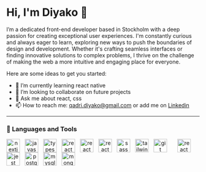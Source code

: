 # Hi, I'm Diyako 👋 

<p>I’m a dedicated front-end developer based in Stockholm with a deep passion for creating exceptional user experiences. I'm constantly curious and always eager to learn, exploring new ways to push the boundaries of design and development. Whether it's crafting seamless interfaces or finding innovative solutions to complex problems, I thrive on the challenge of making the web a more intuitive and engaging place for everyone.</p>



Here are some ideas to get you started:
<!-- - 🔭 I’m currently working on ...
-📫 How to reach me: ...-->
- 🌱 I’m currently learning react native
- 👯 I’m looking to collaborate on future projects 
- 💬 Ask me about react, css
- 📫 How to reach me: qadri.diyako@gmail.com or add me on [Linkedin](https://www.linkedin.com/in/diyako-qadri-649ab71a0/)
---

### 🧰 Languages and Tools

<div align="center">
  <a href="https://www.w3schools.com/css/" style="text-decoratione: none;" target="_blank" rel="noreferrer"><img align="center" alt="react" width="35px" style="padding-right:10px;" 
  src="https://cdn.jsdelivr.net/gh/devicons/devicon@latest/icons/react/react-original.svg" /></a>
  <a href="https://nextjs.org/" style="text-decoratione: none;" target="_blank" rel="noreferrer"><img align="left" alt="nextjs" width="35px" style="padding-right:10px;" 
  src="https://cdn.jsdelivr.net/gh/devicons/devicon@latest/icons/nextjs/nextjs-original.svg" /></a>
  <a href="https://developer.mozilla.org/en-US/docs/Web/JavaScript" style="text-decoratione: none;" target="_blank" rel="noreferrer"><img align="left" alt="javascript" width="35px" 
  style="padding-right:10px;" src="https://cdn.jsdelivr.net/gh/devicons/devicon@latest/icons/javascript/javascript-original.svg" /></a>
  <a href="https://www.typescriptlang.org/" style="text-decoratione: none;" target="_blank" rel="noreferrer"><img align="left" alt="typescript" width="35px" style="padding-right:10px;" 
  src="https://cdn.jsdelivr.net/gh/devicons/devicon@latest/icons/typescript/typescript-original.svg" />
  <a href="https://www.w3.org/html/" style="text-decoratione: none;" target="_blank" rel="noreferrer"><img align="left" alt="react" width="35px" style="padding-right:10px;" 
  src="https://cdn.jsdelivr.net/gh/devicons/devicon@latest/icons/html5/html5-plain.svg" /></a>
  <a href="https://www.w3.org/html/" style="text-decoratione: none;" target="_blank" rel="noreferrer"><img align="left" alt="react" width="35px" style="padding-right:10px;"  
  src="https://cdn.jsdelivr.net/gh/devicons/devicon@latest/icons/vitejs/vitejs- 
  original.svg" /></a>
  <a href="https://www.w3schools.com/css/" style="text-decoratione: none;" target="_blank" rel="noreferrer"><img align="left" alt="react" width="35px" style="padding-right:10px;" 
  src="https://cdn.jsdelivr.net/gh/devicons/devicon@latest/icons/css3/css3-plain.svg" /></a>
  <a href="https://sass-lang.com/" style="text-decoratione: none;" target="_blank" rel="noreferrer"><img align="left" alt="sass" width="35px" style="padding-right:10px;" 
  src="https://cdn.jsdelivr.net/gh/devicons/devicon@latest/icons/sass/sass-original.svg" /></a>
  <a href="https://tailwindcss.com/" style="text-decoratione: none;" target="_blank" rel="noreferrer"><img align="left" alt="tailwind" width="35px" style="padding-right:10px;" 
  src="https://cdn.jsdelivr.net/gh/devicons/devicon@latest/icons/tailwindcss/tailwindcss-original.svg" /></a>
  <a href="https://git-scm.com/" style="text-decoratione: none;" target="_blank" rel="noreferrer"><img align="left" alt="git" width="35px" style="padding-right:10px;" 
  src="https://cdn.jsdelivr.net/gh/devicons/devicon@latest/icons/git/git-plain.svg" /></a>
  <a href="https://jestjs.io/" style="text-decoratione: none;" target="_blank" rel="noreferrer"><img align="left" alt="jest" width="35px" style="padding-right:10px;" 
  src="https://cdn.jsdelivr.net/gh/devicons/devicon@latest/icons/jest/jest-plain.svg" /></a>
  <a href="https://www.postgresql.org/" style="text-decoratione: none;" target="_blank" rel="noreferrer"><img align="left" alt="postgresql" width="35px" style="padding-right:10px;" 
  src="https://cdn.jsdelivr.net/gh/devicons/devicon@latest/icons/postgresql/postgresql-original-wordmark.svg" /></a>
  <a href="https://www.mysql.com/" style="text-decoratione: none;" target="_blank" rel="noreferrer"><img align="left" alt="mysql" width="35px" style="padding-right:10px;" 
  src="https://cdn.jsdelivr.net/gh/devicons/devicon@latest/icons/mysql/mysql-original.svg" /></a>
  <a href="https://www.mongodb.com/" style="text-decoratione: none;" target="_blank" rel="noreferrer"><img align="left" alt="mongodb" width="35px" style="padding-right:10px;" 
  src="https://cdn.jsdelivr.net/gh/devicons/devicon@latest/icons/mongodb/mongodb-original.svg" /></a>
</div>

